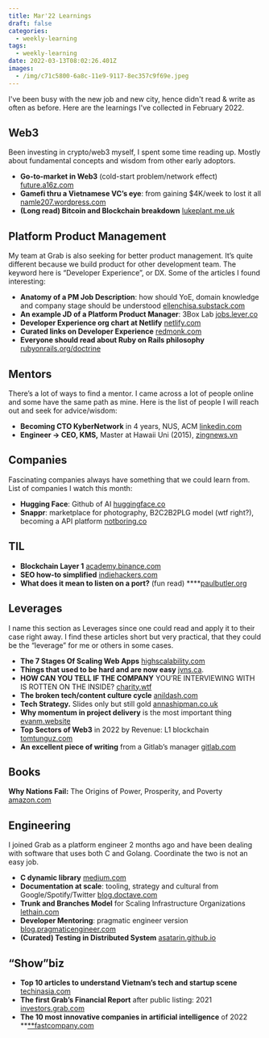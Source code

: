 ```yaml
---
title: Mar'22 Learnings
draft: false
categories:
  - weekly-learning
tags:
  - weekly-learning
date: 2022-03-13T08:02:26.401Z
images:
  - /img/c71c5800-6a8c-11e9-9117-8ec357c9f69e.jpeg
---
```

I've been busy with the new job and new city, hence didn't read & write as often as before. Here are the learnings I've collected in February 2022.

## Web3

Been investing in crypto/web3 myself, I spent some time reading up. Mostly about fundamental concepts and wisdom from other early adoptors.

* **Go-to-market in Web3** (cold-start problem/network effect) [future.a16z.com](https://future.a16z.com/go-to-market-in-web3/)
* **Gamefi thru a Vietnamese VC’s eye**: from gaining $4K/week to lost it all [namle207.wordpress.com](https://namle207.wordpress.com/2022/02/11/a-long-recapped-my-first-year-diving-into-gamefi-as-an-everyday-player-and-individual-investor/)
* **(Long read) Bitcoin and Blockchain breakdown** [lukeplant.me.uk](https://lukeplant.me.uk/blog/posts/the-technological-case-against-bitcoin-and-blockchain/)

## Platform Product Management

My team at Grab is also seeking for better product management. It’s quite different because we build product for other development team. The keyword here is “Developer Experience”, or DX. Some of the articles I found interesting:

* **Anatomy of a PM Job Description**: how should YoE, domain knowledge and company stage should be understood [ellenchisa.substack.com](https://ellenchisa.substack.com/p/anatomy-of-a-pm-job-description?s=r)
* **An example JD of a Platform Product Manager**: 3Box Lab [jobs.lever.co](https://jobs.lever.co/3box/68e3cf44-5ee8-4b2a-b872-bca815bf5caf?lever-origin=applied&lever-source%5B%5D=Key%20Values)
* **Developer Experience org chart at Netlify** [netlify.com](https://www.netlify.com/blog/2021/01/06/developer-experience-at-netlify/)
* **Curated links on Developer Experience** [redmonk.com](https://redmonk.com/jgovernor/2022/02/21/what-is-developer-experience-a-roundup-of-links-and-goodness/)
* **Everyone should read about Ruby on Rails philosophy** [rubyonrails.org/doctrine](https://rubyonrails.org/doctrine)

## Mentors

There’s a lot of ways to find a mentor. I came across a lot of people online and some have the same path as mine. Here is the list of people I will reach out and seek for advice/wisdom:

* **Becoming CTO KyberNetwork** in 4 years, NUS, ACM [linkedin.com](https://www.linkedin.com/in/xuan-manh-le-910343113/)
* **Engineer → CEO, KMS,** Master at Hawaii Uni (2015), [zingnews.vn](https://zingnews.vn/tong-giam-doc-kms-technology-thanh-cong-phai-do-bang-gia-tri-tao-ra-post907051.html)

## Companies

Fascinating companies always have something that we could learn from. List of companies I watch this month:

* **Hugging Face**: Github of AI [huggingface.co](https://huggingface.co/)
* **Snappr**: marketplace for photography, B2C2B2PLG model (wtf right?), becoming a API platform [notboring.co](https://www.notboring.co/p/snappr-building-api-first-last?token=eyJ1c2VyX2lkIjo4MzU1MDM2LCJwb3N0X2lkIjo0ODUwMDMzNCwiXyI6IklZZVVCIiwiaWF0IjoxNjQ0NTAzOTIxLCJleHAiOjE2NDQ1MDc1MjEsImlzcyI6InB1Yi0xMDAyNSIsInN1YiI6InBvc3QtcmVhY3Rpb24ifQ.Z4LOmo5_AyhrO1SUkB1S5cLZKuhIYyeX2nK4NXaFg6w&s=r)

## TIL

* **Blockchain Layer 1** [academy.binance.com](https://academy.binance.com/en/articles/what-is-layer-1-in-blockchain)
* **SEO how-to simplified** [indiehackers.com](https://www.indiehackers.com/post/seo-checklist-for-1-person-teams-5503e9b5fc)
* **What does it mean to listen on a port?** (fun read) \*\*\*\*[paulbutler.org](https://paulbutler.org/2022/what-does-it-mean-to-listen-on-a-port/)

## Leverages

I name this section as Leverages since one could read and apply it to their case right away. I find these articles short but very practical, that they could be the “leverage” for me or others in some cases.

* **The 7 Stages Of Scaling Web Apps** [highscalability.com](http://highscalability.com/7-stages-scaling-web-apps)
* **Things that used to be hard and are now easy** [jvns.ca](https://jvns.ca/blog/2022/02/20/things-that-used-to-be-hard-and-are-now-easy/).
* **HOW CAN YOU TELL IF THE COMPANY** YOU’RE INTERVIEWING WITH IS ROTTEN ON THE INSIDE? [charity.wtf](https://charity.wtf/2022/01/29/how-can-you-tell-if-the-company-youre-interviewing-with-is-rotten-on-the-inside/)
* **The broken tech/content culture cycle** [anildash.com](https://anildash.com/2022/02/09/the-stupid-tech-content-culture-cycle/?utm_campaign=Level%20Up&utm_medium=email&utm_source=Revue%20newsletter)
* **Tech Strategy.** Slides only but still gold [annashipman.co.uk](https://www.annashipman.co.uk/jfdi/good-bad-tech-strategy.html?utm_campaign=Level%20Up&utm_medium=email&utm_source=Revue%20newsletter)
* **Why momentum in project delivery** is the most important thing [evanm.website](https://evanm.website/2022/02/momentum/)
* **Top Sectors of Web3** in 2022 by Revenue: L1 blockchain [tomtunguz.com](https://tomtunguz.com/where-is-there-value-in-crypto-today/)
* **An excellent piece of writing** from a Gitlab’s manager [gitlab.com](https://gitlab.com/gitlab-com/gl-infra/scalability/-/issues/1603)

## Books

**Why Nations Fail:** The Origins of Power, Prosperity, and Poverty [amazon.com](https://www.amazon.com/Why-Nations-Fail-Origins-Prosperity/dp/0307719227)

## Engineering

I joined Grab as a platform engineer 2 months ago and have been dealing with software that uses both C and Golang. Coordinate the two is not an easy job.

* **C dynamic library** [medium.com](https://medium.com/@bdov_/https-medium-com-bdov-c-dynamic-libraries-what-why-and-how-66cf777019a7)
* **Documentation at scale**: tooling, strategy and cultural from Google/Spotify/Twitter [blog.doctave.com](https://blog.doctave.com/2021/09/07/how-google-twitter-and-spotify-build-culture-of-documentation.html?utm_campaign=Grokking%20Newsletter&utm_medium=email&utm_source=Revue%20newsletter)
* **Trunk and Branches Model** for Scaling Infrastructure Organizations [lethain.com](https://lethain.com/trunk-and-branches/)
* **Developer Mentoring**: pragmatic engineer version [blog.pragmaticengineer.com](https://blog.pragmaticengineer.com/developers-mentoring-other-developers/)
* **(Curated) Testing in Distributed System** [asatarin.github.io](https://asatarin.github.io/testing-distributed-systems/?utm_source=programmingdigest&utm_medium=email&utm_campaign=459)

## “Show”biz

* **Top 10 articles to understand Vietnam’s tech and startup scene** [techinasia.com](https://www.techinasia.com/top-10-articles-understand-vietnam-tech-startup-scene)
* **The first Grab’s Financial Report** after public listing: 2021 [investors.grab.com](https://investors.grab.com/news-releases/news-release-details/grab-reports-fourth-quarter-and-full-year-2021-results)
* **The 10 most innovative companies in artificial intelligence** of 2022 **[**fastcompany.com](https://www.fastcompany.com/90724347/most-innovative-companies-artificial-intelligence-2022)